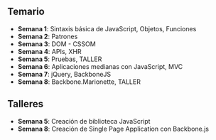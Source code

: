 ## Temario

* __Semana 1__: Sintaxis básica de JavaScript, Objetos, Funciones
* __Semana 2__: Patrones
* __Semana 3__: DOM - CSSOM
* __Semana 4__: APIs, XHR
* __Semana 5__: Pruebas, TALLER
* __Semana 6__: Aplicaciones medianas con JavaScript, MVC
* __Semana 7__: jQuery, BackboneJS
* __Semana 8__: Backbone.Marionette, TALLER

## Talleres

* __Semana 5__: Creación de biblioteca JavaScript
* __Semana 8__: Creación de Single Page Application con Backbone.js
